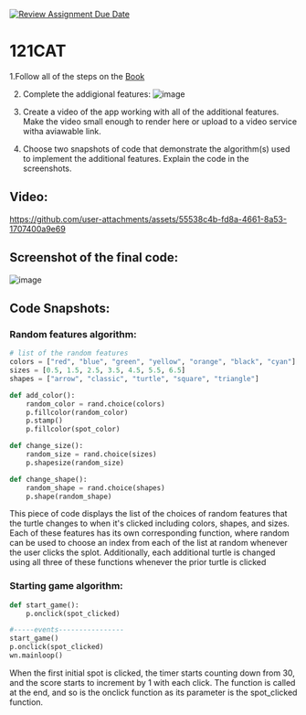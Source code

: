[![Review Assignment Due Date](https://classroom.github.com/assets/deadline-readme-button-22041afd0340ce965d47ae6ef1cefeee28c7c493a6346c4f15d667ab976d596c.svg)](https://classroom.github.com/a/QKp42A0s)
# 121CAT

1.Follow all of the steps on the [Book](https://pltw.read.inkling.com/a/b/5310c007377c46e28d745961310f0c2e/p/93f2c351e3c34598b8b71bf2ebc40abe)

2. Complete the addigional features:
   ![image](https://github.com/user-attachments/assets/f99d7777-6fea-47e5-bf9a-fc452f835952)

3. Create a video of the app working with all of the additional features. Make the video small enough to render here or upload to a video service witha aviawable link.

4. Choose two snapshots of code that demonstrate the algorithm(s) used to implement the additional features. Explain the code in the screenshots.

## Video:

https://github.com/user-attachments/assets/55538c4b-fd8a-4661-8a53-1707400a9e69


## Screenshot of the final code:
![image](https://github.com/user-attachments/assets/5c6f83da-2d30-4753-b597-69ddbe425fe1)


## Code Snapshots:

### Random features algorithm:
```python
# list of the random features
colors = ["red", "blue", "green", "yellow", "orange", "black", "cyan"]
sizes = [0.5, 1.5, 2.5, 3.5, 4.5, 5.5, 6.5]
shapes = ["arrow", "classic", "turtle", "square", "triangle"]

def add_color():
    random_color = rand.choice(colors)
    p.fillcolor(random_color)
    p.stamp()
    p.fillcolor(spot_color)

def change_size():
    random_size = rand.choice(sizes)
    p.shapesize(random_size)

def change_shape():
    random_shape = rand.choice(shapes)
    p.shape(random_shape)
```
This piece of code displays the list of the choices of random features that the turtle changes to when it's clicked including colors, shapes, and sizes. Each of these features has its own corresponding function, where random can be used to choose an index from each of the list at random whenever the user clicks the splot. Additionally, each additional turtle is changed using all three of these functions whenever the prior turtle is clicked

### Starting game algorithm:
```python
def start_game():
    p.onclick(spot_clicked)

#-----events----------------
start_game()
p.onclick(spot_clicked)
wn.mainloop()
```
When the first initial spot is clicked, the timer starts counting down from 30, and the score starts to increment by 1 with each click. The function is called at the end, and so is the onclick function as its parameter is the spot_clicked function.

